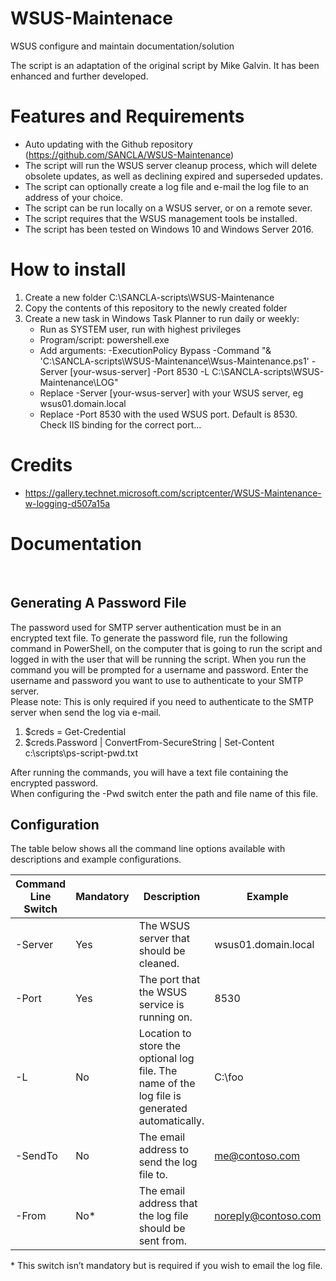 # WSUS-Maintenace
WSUS configure and maintain documentation/solution

The script is an adaptation of the original script by Mike Galvin.
It has been enhanced and further developed.

# Features and Requirements
* Auto updating with the Github repository (https://github.com/SANCLA/WSUS-Maintenance)
* The script will run the WSUS server cleanup process, which will delete obsolete updates, as well as declining expired and superseded updates. 
* The script can optionally create a log file and e-mail the log file to an address of your choice. 
* The script can be run locally on a WSUS server, or on a remote sever. 
* The script requires that the WSUS management tools be installed. 
* The script has been tested on Windows 10 and Windows Server 2016. 


# How to install
1. Create a new folder
   C:\SANCLA-scripts\WSUS-Maintenance
2. Copy the contents of this repository to the newly created folder
3. Create a new task in Windows Task Planner to run daily or weekly:
   * Run as SYSTEM user, run with highest privileges
   * Program/script: powershell.exe
   * Add arguments: -ExecutionPolicy Bypass -Command "& 'C:\SANCLA-scripts\WSUS-Maintenance\Wsus-Maintenance.ps1' -Server [your-wsus-server] -Port 8530 -L C:\SANCLA-scripts\WSUS-Maintenance\LOG"
   * Replace -Server [your-wsus-server]  with your WSUS server, eg wsus01.domain.local
   * Replace -Port 8530 with the used WSUS port. Default is 8530. Check IIS binding for the correct port...

# Credits
* https://gallery.technet.microsoft.com/scriptcenter/WSUS-Maintenance-w-logging-d507a15a

# Documentation
 
## Generating A Password File
The password used for SMTP server authentication must be in an encrypted text file. To generate the password file, run the following command in PowerShell, on the computer that is going to run the script and logged in with the user that will be running the script. When you run the command you will be prompted for a username and password. Enter the username and password you want to use to authenticate to your SMTP server.  
Please note: This is only required if you need to authenticate to the SMTP server when send the log via e-mail.  

1. $creds = Get-Credential
2. $creds.Password | ConvertFrom-SecureString | Set-Content c:\scripts\ps-script-pwd.txt

After running the commands, you will have a text file containing the encrypted password.  
When configuring the -Pwd switch enter the path and file name of this file.
 
## Configuration
The table below shows all the command line options available with descriptions and example configurations.

| Command Line Switch | Mandatory | Description | Example |
| --- | --- | --- | --- |
| -Server | Yes | The WSUS server that should be cleaned. | wsus01.domain.local |
| -Port | Yes | The port that the WSUS service is running on. | 8530 |
| -L | No	| Location to store the optional log file. The name of the log file is generated automatically.	| C:\foo |
| -SendTo	| No | The email address to send the log file to. | me@contoso.com |
| -From | No* | The email address that the log file should be sent from. | noreply@contoso.com |

\* This switch isn’t mandatory but is required if you wish to email the log file.
 
